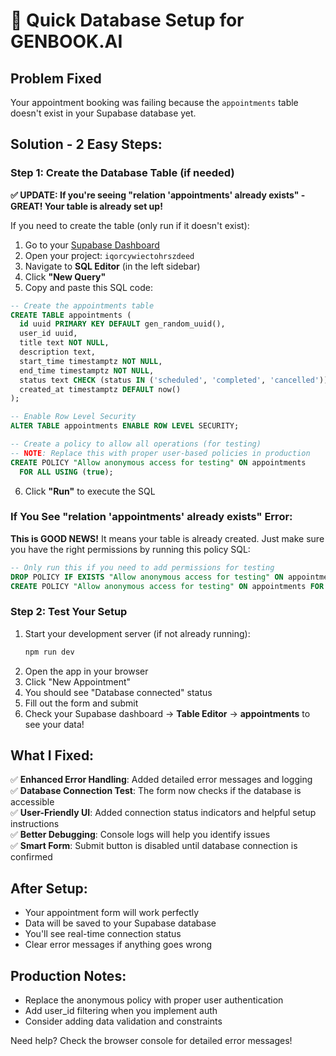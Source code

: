 # 🚀 Quick Database Setup for GENBOOK.AI

## Problem Fixed
Your appointment booking was failing because the `appointments` table doesn't exist in your Supabase database yet.

## Solution - 2 Easy Steps:

### Step 1: Create the Database Table (if needed)

**✅ UPDATE: If you're seeing "relation 'appointments' already exists" - GREAT! Your table is already set up!**

If you need to create the table (only run if it doesn't exist):
1. Go to your [Supabase Dashboard](https://supabase.com/dashboard)
2. Open your project: `iqorcywiectohrszdeed`
3. Navigate to **SQL Editor** (in the left sidebar)
4. Click **"New Query"**
5. Copy and paste this SQL code:

```sql
-- Create the appointments table
CREATE TABLE appointments (
  id uuid PRIMARY KEY DEFAULT gen_random_uuid(),
  user_id uuid,
  title text NOT NULL,
  description text,
  start_time timestamptz NOT NULL,
  end_time timestamptz NOT NULL,
  status text CHECK (status IN ('scheduled', 'completed', 'cancelled')) DEFAULT 'scheduled',
  created_at timestamptz DEFAULT now()
);

-- Enable Row Level Security
ALTER TABLE appointments ENABLE ROW LEVEL SECURITY;

-- Create a policy to allow all operations (for testing)
-- NOTE: Replace this with proper user-based policies in production
CREATE POLICY "Allow anonymous access for testing" ON appointments
  FOR ALL USING (true);
```

6. Click **"Run"** to execute the SQL

### If You See "relation 'appointments' already exists" Error:
**This is GOOD NEWS!** It means your table is already created. Just make sure you have the right permissions by running this policy SQL:

```sql
-- Only run this if you need to add permissions for testing
DROP POLICY IF EXISTS "Allow anonymous access for testing" ON appointments;
CREATE POLICY "Allow anonymous access for testing" ON appointments FOR ALL USING (true);
```

### Step 2: Test Your Setup
1. Start your development server (if not already running):
   ```bash
   npm run dev
   ```
2. Open the app in your browser
3. Click "New Appointment"
4. You should see "Database connected" status
5. Fill out the form and submit
6. Check your Supabase dashboard → **Table Editor** → **appointments** to see your data!

## What I Fixed:

✅ **Enhanced Error Handling**: Added detailed error messages and logging  
✅ **Database Connection Test**: The form now checks if the database is accessible  
✅ **User-Friendly UI**: Added connection status indicators and helpful setup instructions  
✅ **Better Debugging**: Console logs will help you identify issues  
✅ **Smart Form**: Submit button is disabled until database connection is confirmed  

## After Setup:
- Your appointment form will work perfectly
- Data will be saved to your Supabase database
- You'll see real-time connection status
- Clear error messages if anything goes wrong

## Production Notes:
- Replace the anonymous policy with proper user authentication
- Add user_id filtering when you implement auth
- Consider adding data validation and constraints

Need help? Check the browser console for detailed error messages!